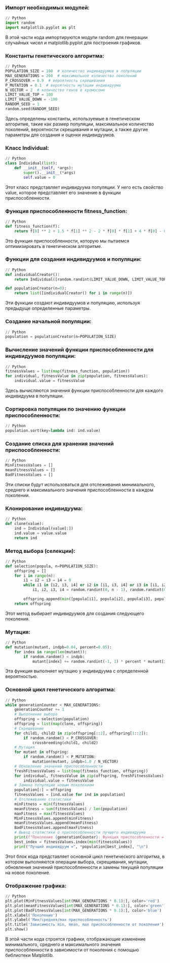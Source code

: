 ### Импорт необходимых модулей:

```python
// Python
import random
import matplotlib.pyplot as plt
```
В этой части кода импортируются модули random для генерации случайных чисел и matplotlib.pyplot для построения графиков.



### Константы генетического алгоритма:

```python
// Python
POPULATION_SIZE = 100  # количество индивидуумов в популяции
MAX_GENERATIONS = 200  # максимальное количество поколений
P_CROSSOVER = 0.9  # вероятность скрещивания
P_MUTATION = 0.1  # вероятность мутации индивидуума
N_VECTOR = 2  # количество генов в хромосоме
LIMIT_VALUE_TOP = 100
LIMIT_VALUE_DOWN = -100
RANDOM_SEED = 1
random.seed(RANDOM_SEED)
```
Здесь определены константы, используемые в генетическом алгоритме, такие как размер популяции, максимальное количество поколений, вероятности скрещивания и мутации, а также другие параметры для создания и оценки индивидуумов.



### Класс Individual:

```python
// Python
class Individual(list):
    def __init__(self, *args):
        super().__init__(*args)
        self.value = 0
```
Этот класс представляет индивидуума популяции. У него есть свойство value, которое представляет его значение в функции приспособленности.



### Функция приспособленности fitness_function:

```python
// Python
def fitness_function(f):
    return f[0] ** 2 + 1.5 * f[1] ** 2 - 2 * f[0] * f[1] + 4 * f[0] - 8 * f[1]
```
Это функция приспособленности, которую мы пытаемся оптимизировать в генетическом алгоритме.



### Функции для создания индивидуумов и популяции:

```python
// Python
def individualCreator():
    return Individual([random.randint(LIMIT_VALUE_DOWN, LIMIT_VALUE_TOP) for i in range(N_VECTOR)])

def populationCreator(n=0):
    return list([individualCreator() for i in range(n)])
```
Эти функции создают индивидуумов и популяцию, используя предыдуще определенные параметры.



### Создание начальной популяции:

```python
// Python
population = populationCreator(n=POPULATION_SIZE)
```



### Вычисление значений функции приспособленности для индивидуумов популяции:

```python
// Python
fitnessValues = list(map(fitness_function, population))
for individual, fitnessValue in zip(population, fitnessValues):
    individual.value = fitnessValue
```
Здесь вычисляются значения функции приспособленности для каждого индивидуума в популяции.



### Сортировка популяции по значению функции приспособленности:

```python
// Python
population.sort(key=lambda ind: ind.value)
```



### Создание списка для хранения значений приспособленности:

```python
// Python
MinFitnessValues = []
meanFitnessValues = []
BadFitnessValues = []
```
Эти списки будут использоваться для отслеживания минимального, среднего и максимального значения приспособленности в каждом поколении.



### Клонирование индивидуума:

```python
// Python
def clone(value):
    ind = Individual(value[:])
    ind.value = value.value
    return ind
```



### Метод выбора (селекции):

```python
// Python
def selection(popula, n=POPULATION_SIZE):
    offspring = []
    for i in range(n):
        i1 = i2 = i3 = i4 = 0
        while i1 in [i2, i3, i4] or i2 in [i1, i3, i4] or i3 in [i1, i2, i4] or i4 in [i1, i2, i3]:
            i1, i2, i3, i4 = random.randint(0, n - 1), random.randint(0, n - 1), random.randint(0, n - 1), random.randint(0, n - 1)

        offspring.append(min([popula[i1], popula[i2], popula[i3], popula[i4]], key=lambda ind: ind.value))
    return offspring
```
Этот метод выбирает индивидуумов для создания следующего поколения.


### Мутация:

```python
// Python
def mutation(mutant, indpb=0.04, percent=0.05):
    for index in range(len(mutant)):
        if random.random() < indpb:
            mutant[index] += random.randint(-1, 1) * percent * mutant[index]
```
Эта функция выполняет мутацию у индивидуума с определенной вероятностью.


### Основной цикл генетического алгоритма:

```python
// Python
while generationCounter < MAX_GENERATIONS:
    generationCounter += 1
    # Выполнение выбора
    offspring = selection(population)
    offspring = list(map(clone, offspring))
    # Скрещивание
    for child1, child2 in zip(offspring[::2], offspring[1::2]):
        if random.random() < P_CROSSOVER:
            crossbreeding(child1, child2)
    # Мутация
    for mutant in offspring:
        if random.random() < P_MUTATION:
            mutation(mutant, indpb=1.0 / N_VECTOR)
    # Обновление значений приспособленности
    freshFitnessValues = list(map(fitness_function, offspring))
    for individual, fitnessValue in zip(offspring, freshFitnessValues):
        individual.value = fitnessValue
    # Замена популяции новым поколением
    population[:] = offspring
    fitnessValues = [ind.value for ind in population]
    # Отслеживание статистики
    minFitness = min(fitnessValues)
    meanFitness = sum(fitnessValues) / len(population)
    maxFitness = max(fitnessValues)
    MinFitnessValues.append(minFitness)
    meanFitnessValues.append(meanFitness)
    BadFitnessValues.append(maxFitness)
    # Вывод статистики о приспособленности лучшего индивидуума
    print(f"Поколение {generationCounter}: Функция приспособленности = {minFitness}, Средняя приспособленность = {meanFitness}")
    best_index = fitnessValues.index(min(fitnessValues))
    print("Лучший индивидуум =", *population[best_index], "\n")
```
Этот блок кода представляет основной цикл генетического алгоритма, в котором выполняются операции выбора, скрещивания, мутации, обновления значений приспособленности и замены текущей популяции на новое поколение.



### Отображение графика:

```python
// Python
plt.plot(MinFitnessValues[int(MAX_GENERATIONS * 0.1):], color='red')
plt.plot(meanFitnessValues[int(MAX_GENERATIONS * 0.1):], color='green')
plt.plot(BadFitnessValues[int(MAX_GENERATIONS * 0.1):], color='blue')
plt.xlabel('Поколение')
plt.ylabel('Мин/средняя/max приспособленность')
plt.title('Зависимость min, mean, max приспособленности от поколения')
plt.show()
```

В этой части кода строятся графики, отображающие изменение минимального, среднего и максимального значения приспособленности в зависимости от поколения с помощью библиотеки Matplotlib.

